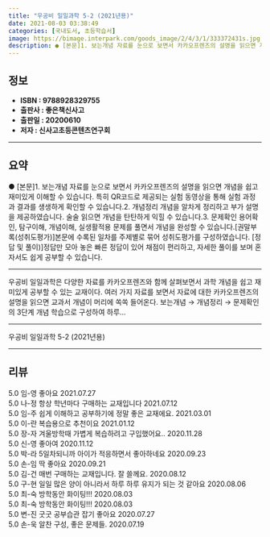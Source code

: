 ```yaml
---
title: "우공비 일일과학 5-2 (2021년용)"
date: 2021-08-03 03:38:49
categories: [국내도서, 초등학습서]
image: https://bimage.interpark.com/goods_image/2/4/3/1/333372431s.jpg
description: ● [본문]1. 보는개념 자료를 눈으로 보면서 카카오프렌즈의 설명을 읽으면 개념을 쉽고 재미있게 이해할 수 있습니다. 특히 QR코드로 제공되는 실험 동영상을 통해 실험 과정과 결과를 생생하게 확인할 수 있습니다.2. 개념정리 개념을 알차게 정리하고 부가 설명을 제공하였습니다. 술술
---
```


## **정보**

- **ISBN : 9788928329755**
- **출판사 : 좋은책신사고**
- **출판일 : 20200610**
- **저자 : 신사고초등콘텐츠연구회**

------



## **요약**

●  [본문]1. 보는개념  자료를 눈으로 보면서 카카오프렌즈의 설명을 읽으면 개념을 쉽고 재미있게 이해할 수 있습니다. 특히 QR코드로 제공되는 실험 동영상을 통해 실험 과정과 결과를 생생하게 확인할 수 있습니다.2. 개념정리  개념을 알차게 정리하고 부가 설명을 제공하였습니다. 술술 읽으면 개념을 탄탄하게 익힐 수 있습니다.3. 문제확인  용어확인, 탐구이해, 개념이해, 실생활적용 문제를 풀면서 개념을 완성할 수 있습니다.[권말부록(성취도평가)]본문에 수록된 일차를 주제별로 묶어 성취도평가를 구성하였습니다.   [정답 및 풀이)]정답만 모아 놓은 빠른 정답이 있어 채점이 편리하고, 자세한 풀이를 보며 혼자서도 쉽게 공부할 수 있습니다.

------

우공비 일일과학은 다양한 자료를 카카오프렌즈와 함께 살펴보면서 과학 개념을 쉽고 재미있게 공부할 수 있는 교재이다. 여러 가지 자료를 보면서 자료에 대한 카카오프렌즈의 설명을 읽으면 교과서 개념이 머리에 쏙쏙 들어온다. 보는개념 → 개념정리 → 문제확인의 3단계 개념 학습으로 구성하여 하루... 

------


우공비 일일과학 5-2 (2021년용) 

------


## **리뷰** 

5.0 임-영 좋아요 2021.07.27 <br/>5.0 나-정 항상 학년마다 구매하는 교재입니다 2021.07.12 <br/>5.0 임-주 쉽게 이해하고 공부하기에 정말 좋은 교재에요. 2021.03.01 <br/>5.0 이-란 복습용으로 추천이요 2021.01.12 <br/>5.0 장-자 겨울방학때 가볍게 복습하려고 구입했어요..
 2020.11.28 <br/>5.0 신-영 좋아여 2020.11.12 <br/>5.0 박-라 5일차되니까 아이가 적응하면서 좋아하네요 2020.09.23 <br/>5.0 손-임 딱 좋아요 2020.09.21 <br/>5.0 김-건 매번 구매하는 교재입니다. 잘 쓸께요. 2020.08.12 <br/>5.0 구-현 일일 많은 양이 아니라서 하루 하루 유지가 되는 것 같아요 2020.08.06 <br/>5.0 최-숙 방학동안 화이팅!!! 2020.08.03 <br/>5.0 최-숙 방학동안 화이팅!!! 2020.08.03 <br/>5.0 변-진 굿굿 공부습관  잡기 좋아요 2020.07.27 <br/>5.0 손-욱 알찬 구성, 좋은 문제들. 2020.07.19 <br/>
